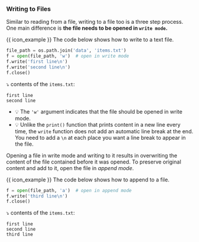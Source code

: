 ### Writing to Files

Similar to reading from a file, writing to a file too is a three step process. One main difference is **the file needs to be opened in `write mode`.**

<tip-box> 

{{ icon_example }} The code below shows how to write to a text file.

```python
file_path = os.path.join('data', 'items.txt')
f = open(file_path, 'w')  # open in write mode
f.write('first line\n')
f.write('second line\n')
f.close()
```
:arrow_heading_down: contents of the `items.txt`:
```
first line
second line
```
* :bulb: The `'w'` argument indicates that the file should be opened in write mode.
* :bulb: Unlike the `print()` function that prints content in a new line every time, the `write` function does not add an automatic line break at the end. You need to add a `\n` at each place you want a line break to appear in the file.

</tip-box>

Opening a file in write mode and writing to it results in overwriting the content of the file contained before it was opened. To preserve original content and add to it, open the file in _append mode_.

<tip-box> 

{{ icon_example }} The code below shows how to append to a file.

```python
f = open(file_path, 'a')  # open in append mode
f.write('third line\n')
f.close()
```
:arrow_heading_down: contents of the `items.txt`:
```
first line
second line
third line
```
</tip-box>

<panel type="danger" header=":muscle: Exercise: Add Line Numbers" expanded no-close>
  <include src="e-addLineNumbers.md" />
</panel><p/>
